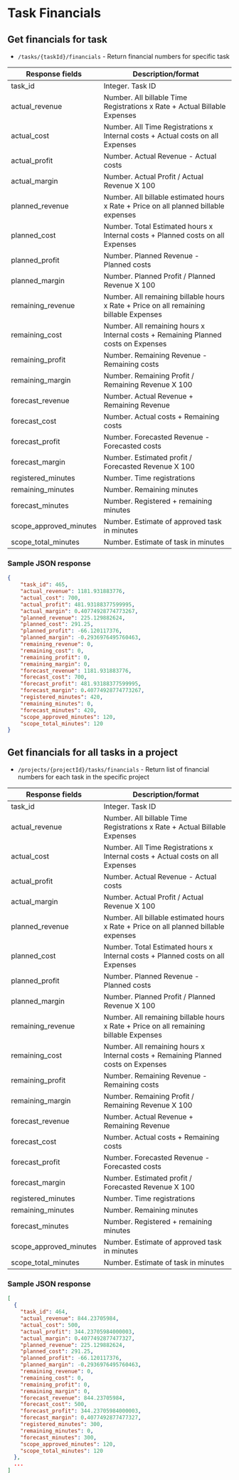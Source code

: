 # Task Financials

## Get financials for task

* `/tasks/{taskId}/financials` - Return financial numbers for specific task

| Response fields        | Description/format                                                                     |
|------------------------|----------------------------------------------------------------------------------------|
| task_id                | Integer. Task ID                                                                       |
| actual_revenue         | Number. All billable Time Registrations x Rate + Actual Billable Expenses              |
| actual_cost            | Number. All Time Registrations x Internal costs + Actual costs on all Expenses         |
| actual_profit          | Number. Actual Revenue - Actual costs                                                  |
| actual_margin          | Number. Actual Profit / Actual Revenue X 100                                           |
| planned_revenue        | Number. All billable estimated hours x Rate + Price on all planned billable expenses   |
| planned_cost           | Number. Total Estimated hours x Internal costs + Planned costs on all Expenses         |
| planned_profit         | Number. Planned Revenue - Planned costs                                                |
| planned_margin         | Number. Planned Profit / Planned Revenue X 100                                         |
| remaining_revenue      | Number. All remaining billable hours x Rate + Price on all remaining billable Expenses |
| remaining_cost         | Number. All remaining hours x Internal costs + Remaining Planned costs on Expenses     |
| remaining_profit       | Number. Remaining Revenue - Remaining costs                                            |
| remaining_margin       | Number. Remaining Profit / Remaining Revenue X 100                                     |
| forecast_revenue       | Number. Actual Revenue + Remaining Revenue                                             |
| forecast_cost          | Number. Actual costs + Remaining costs                                                 |
| forecast_profit        | Number. Forecasted Revenue - Forecasted costs                                          |
| forecast_margin        | Number. Estimated profit / Forecasted Revenue X 100                                    |
| registered_minutes     | Number. Time registrations                                                             |
| remaining_minutes      | Number. Remaining minutes                                                              |
| forecast_minutes       | Number. Registered + remaining minutes                                                 |
| scope_approved_minutes | Number. Estimate of approved task in minutes                                           |
| scope_total_minutes    | Number. Estimate of task in minutes                                                    |

### Sample JSON response
```json
{
    "task_id": 465,
    "actual_revenue": 1181.931883776,
    "actual_cost": 700,
    "actual_profit": 481.93188377599995,
    "actual_margin": 0.40774928774773267,
    "planned_revenue": 225.129882624,
    "planned_cost": 291.25,
    "planned_profit": -66.120117376,
    "planned_margin": -0.2936976495760463,
    "remaining_revenue": 0,
    "remaining_cost": 0,
    "remaining_profit": 0,
    "remaining_margin": 0,
    "forecast_revenue": 1181.931883776,
    "forecast_cost": 700,
    "forecast_profit": 481.93188377599995,
    "forecast_margin": 0.40774928774773267,
    "registered_minutes": 420,
    "remaining_minutes": 0,
    "forecast_minutes": 420,
    "scope_approved_minutes": 120,
    "scope_total_minutes": 120
}
```

## Get financials for all tasks in a project

* `/projects/{projectId}/tasks/financials` - Return list of financial numbers for each task in the specific project

| Response fields        | Description/format                                                                     |
|------------------------|----------------------------------------------------------------------------------------|
| task_id                | Integer. Task ID                                                                       |
| actual_revenue         | Number. All billable Time Registrations x Rate + Actual Billable Expenses              |
| actual_cost            | Number. All Time Registrations x Internal costs + Actual costs on all Expenses         |
| actual_profit          | Number. Actual Revenue - Actual costs                                                  |
| actual_margin          | Number. Actual Profit / Actual Revenue X 100                                           |
| planned_revenue        | Number. All billable estimated hours x Rate + Price on all planned billable expenses   |
| planned_cost           | Number. Total Estimated hours x Internal costs + Planned costs on all Expenses         |
| planned_profit         | Number. Planned Revenue - Planned costs                                                |
| planned_margin         | Number. Planned Profit / Planned Revenue X 100                                         |
| remaining_revenue      | Number. All remaining billable hours x Rate + Price on all remaining billable Expenses |
| remaining_cost         | Number. All remaining hours x Internal costs + Remaining Planned costs on Expenses     |
| remaining_profit       | Number. Remaining Revenue - Remaining costs                                            |
| remaining_margin       | Number. Remaining Profit / Remaining Revenue X 100                                     |
| forecast_revenue       | Number. Actual Revenue + Remaining Revenue                                             |
| forecast_cost          | Number. Actual costs + Remaining costs                                                 |
| forecast_profit        | Number. Forecasted Revenue - Forecasted costs                                          |
| forecast_margin        | Number. Estimated profit / Forecasted Revenue X 100                                    |
| registered_minutes     | Number. Time registrations                                                             |
| remaining_minutes      | Number. Remaining minutes                                                              |
| forecast_minutes       | Number. Registered + remaining minutes                                                 |
| scope_approved_minutes | Number. Estimate of approved task in minutes                                           |
| scope_total_minutes    | Number. Estimate of task in minutes                                                    |

### Sample JSON response
```json
[
  {
    "task_id": 464,
    "actual_revenue": 844.23705984,
    "actual_cost": 500,
    "actual_profit": 344.23705984000003,
    "actual_margin": 0.4077492877477327,
    "planned_revenue": 225.129882624,
    "planned_cost": 291.25,
    "planned_profit": -66.120117376,
    "planned_margin": -0.2936976495760463,
    "remaining_revenue": 0,
    "remaining_cost": 0,
    "remaining_profit": 0,
    "remaining_margin": 0,
    "forecast_revenue": 844.23705984,
    "forecast_cost": 500,
    "forecast_profit": 344.23705984000003,
    "forecast_margin": 0.4077492877477327,
    "registered_minutes": 300,
    "remaining_minutes": 0,
    "forecast_minutes": 300,
    "scope_approved_minutes": 120,
    "scope_total_minutes": 120
  },
  ...
]
```
